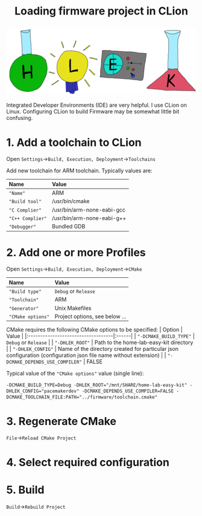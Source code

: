 # <p align="center">Loading firmware project in CLion</p>
<p align="center"><img src="../images/hlek.svg"></p>

Integrated Developer Environments (IDE) are very helpful. I use CLion on Linux. Configuring CLion to build Firmware may be somewhat little bit confusing.

# 1. Add a toolchain to CLion
   
   Open `Settings`->`Build, Execution, Deployment`->`Toolchains`
   
   Add new toolchain for ARM toolchain. Typically values are:
   
   | Name                  | Value |
   |:----------------------|:------------------|
   | `"Name"`              | ARM |
   | `"Build tool"`        | /usr/bin/cmake |
   | `"C Complier"`        | /usr/bin/arm-none-eabi-gcc |
   | `"C++ Complier"`      | /usr/bin/arm-none-eabi-g++ |
   | `"Debugger"`          | Bundled GDB |

# 2. Add one or more Profiles

   Open `Settings`->`Build, Execution, Deployment`->`CMake`

   | Name                  | Value |
   |:----------------------|:------------------|
   | `"Build type"`        | `Debug` or `Release` |
   | `"Toolchain"`         | ARM |
   | `"Generator"`         | Unix Makefiles |
   | `"CMake options"`     | Project options, see below ... |
   
CMake requires the following CMake options to be specified:
   | Option                             | Value |
   |:-----------------------------------|:------|
   | `"-DCMAKE_BUILD_TYPE"`             | `Debug` or `Release` |
   | `"-DHLEK_ROOT"`                    | Path to the home-lab-easy-kit directory |
   | `"-DHLEK_CONFIG"`                  | Name of the directory created for particular json configuration (configuration json file name without extension) |
   | `"-DCMAKE_DEPENDS_USE_COMPILER"`   | FALSE

Typical value of the `"CMake options"` value (single line):
```
-DCMAKE_BUILD_TYPE=Debug -DHLEK_ROOT="/mnt/SHARE/home-lab-easy-kit" -DHLEK_CONFIG="pacemakerdev" -DCMAKE_DEPENDS_USE_COMPILER=FALSE -DCMAKE_TOOLCHAIN_FILE:PATH="../firmware/toolchain.cmake"
```
# 3. Regenerate CMake
`File`->`Reload CMake Project`
# 4. Select required configuration
# 5. Build
`Build`->`Rebuild Project`
